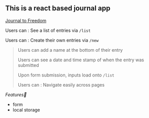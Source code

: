 ## This is a react based journal app 

[Journal to Freedom](https://journal-to-freedom.netlify.app/)



Users can : See a list of entries via `/list`

Users can : Create their own entries via `/new`

>Users can add a name at the bottom of their entry
>
>Users can see a date and time stamp of when the entry was submitted
>
>Upon form submission, inputs load onto `/list` 
>
>Users can : Navigate easily across pages

 
_Features🥇_

- form
- local storage
